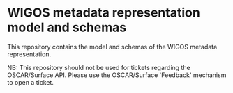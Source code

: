 # WIGOS metadata representation model and schemas

This repository contains the model and schemas of the WIGOS metadata representation.

NB: This repository should not be used for tickets regarding the OSCAR/Surface API. Please use the OSCAR/Surface 'Feedback' mechanism to open a ticket.

